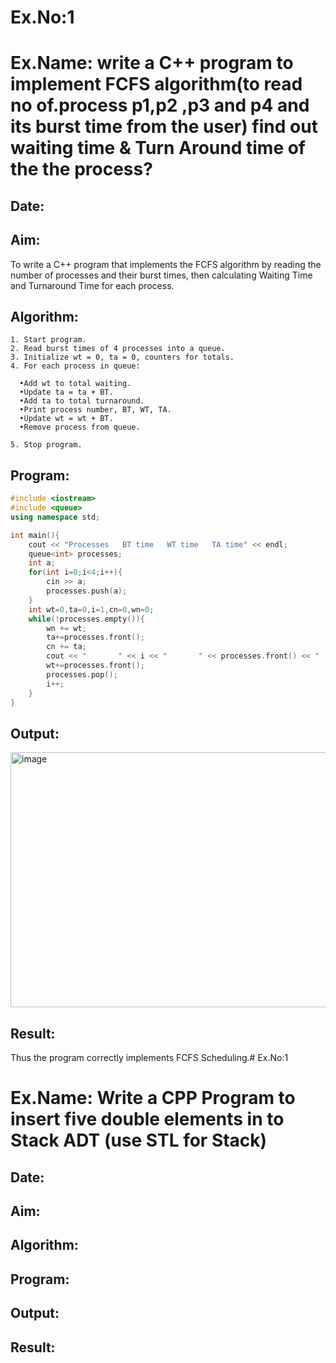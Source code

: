 # Ex.No:1
# Ex.Name: write a C++ program to implement FCFS algorithm(to read no of.process p1,p2 ,p3 and p4 and its burst time from the user) find out waiting time  & Turn Around time of the the process?
## Date:
## Aim:
To write a C++ program that implements the FCFS algorithm by reading the number of processes and their burst times, then calculating Waiting Time and Turnaround Time for each process.

## Algorithm:

```
1. Start program.
2. Read burst times of 4 processes into a queue.
3. Initialize wt = 0, ta = 0, counters for totals.
4. For each process in queue:

  •Add wt to total waiting. 
  •Update ta = ta + BT.
  •Add ta to total turnaround.
  •Print process number, BT, WT, TA.
  •Update wt = wt + BT.
  •Remove process from queue.

5. Stop program.
```



## Program:
```cpp
#include <iostream>
#include <queue>
using namespace std;

int main(){
    cout << "Processes   BT time   WT time   TA time" << endl;
    queue<int> processes;
    int a;
    for(int i=0;i<4;i++){
        cin >> a;
        processes.push(a);
    }
    int wt=0,ta=0,i=1,cn=0,wn=0;
    while(!processes.empty()){
        wn += wt;
        ta+=processes.front();
        cn += ta;
        cout << "       " << i << "       " << processes.front() << "       " << wt << "       " << ta << endl;
        wt+=processes.front();
        processes.pop();
        i++;
    }
}
```


## Output:
<img width="671" height="408" alt="image" src="https://github.com/user-attachments/assets/27e1fcb4-bb82-40d2-8ea5-7c1bc524fd9b" />



## Result:
Thus the program correctly implements FCFS Scheduling.# Ex.No:1
# Ex.Name: Write a CPP Program to insert five double elements in to Stack ADT (use STL for Stack)
## Date:
## Aim:


## Algorithm:





## Program:



## Output:



## Result:

